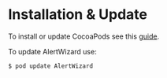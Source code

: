 # Installation & Update

To install or update CocoaPods see this [guide](http://docs.cocoapods.org/guides/installing_cocoapods.html).

To update AlertWizard use:

```shell
$ pod update AlertWizard
```

[//]: # (## 0.1.0.1)

[//]: # (##### Enhancements)

[//]: # (* Enhancement)

[//]: # (##### Bug Fixes)

[//]: # (* Bug fix)
